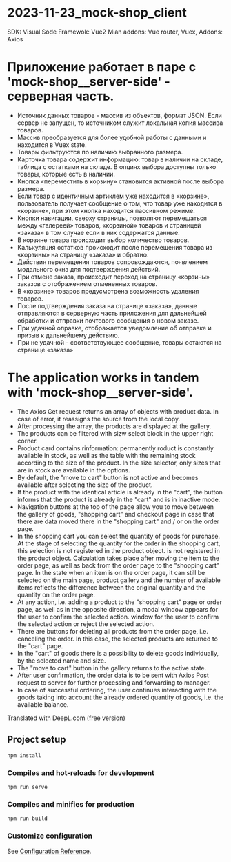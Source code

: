 # 2023-11-23_mock-shop_client
SDK: Visual Sode
Framewok: Vue2
Mian addons: Vue router, Vuex,
Addons: Axios

# Приложение работает в паре с 'mock-shop__server-side' - серверная часть.
- Источник данных товаров - массив из объектов, формат JSON. Если сервер не запущен, то источником служит локальная копия массива товаров.
- Массив преобразуется для более удобной работы с данными и находится в Vuex state.
- Товары фильтруются по наличию выбранного размера.
- Карточка товара содержит информацию: товар в наличии на складе, таблица с остатками на складе. В опциях выбора доступны только товары, которые есть в наличии.
- Кнопка «переместить в корзину» становится активной после выбора размера.
- Если товар с идентичным артиклем уже находится в «корзине», пользователь получает сообщение о том, что товар уже находится в «корзине», при этом кнопка находится пассивном режиме.
- Кнопки навигации, сверху страницы, позволяют перемещаться между «галереей» товаров, «корзиной» товаров и страницей «заказа» в том случае если в них содержатся данные.
- В корзине товара происходит выбор количество товаров.
- Калькуляция остатков происходит после перемещения товара из «корзины» на страницу «заказа» и обратно. 
- Действия перемещения товаров сопровождаются, появлением модального окна для подтверждения действий.
- При отмене заказа, происходит переход на страницу «корзины» заказов с отображением отмененных товаров.
- В «корзине» товаров предусмотрена возможность удаления товаров.
- После подтверждения заказа на странице «заказа», данные отправляются в серверную часть приложения для дальнейшей обработки и отправки почтового сообщения о новом заказе.
- При удачной оправке, отображается уведомление об отправке и призыв к дальнейшему действию.
- При не удачной - соответствующее сообщение, товары остаются на странице «заказа»


# The application works in tandem with 'mock-shop__server-side'.
- The Axios Get request returns an array of objects with product data. In case of error, it reassigns the source from the local copy.
- After processing the array, the products are displayed at the gallery.
- The products can be filtered with sizw select block in the upper right corner.
- Product card contains rinformation: permanently roduct is constantly available in stock, as well as the table
 with the remaining stock according to the size of the product. In the size selector, only sizes that are in stock are available in the options.
- By default, the "move to cart" button is not active and becomes available after selecting the size of the product.
- If the product with the identical article is already in the "cart", the button informs that the product is already in the "cart" and is in inactive mode.
- Navigation buttons at the top of the page allow you to move between the gallery of goods, "shopping cart" and checkout page in case that
there are data moved there in the "shopping cart" and / or on the order page.
- In the shopping cart you can select the quantity of goods for purchase. At the stage of selecting the quantity for the order in the shopping cart, this selection is not registered in the product object. 
is not registered in the product object. Calculation takes place after moving the item to the order page, as well as back from the order page
to the "shopping cart" page. In the state when an item is on the order page, it can still be selected on the main page, product gallery
and the number of available items reflects the difference between the original quantity and the quantity on the order page.
- At any action, i.e. adding a product to the "shopping cart" page or order page, as well as in the opposite direction, a modal window appears for the user to confirm the selected action.
window for the user to confirm the selected action or reject the selected action.
- There are buttons for deleting all products from the order page, i.e. canceling the order. In this case, the selected products are returned to the "cart" page.
- In the "cart" of goods there is a possibility to delete goods individually, by the selected name and size. 
- The "move to cart" button in the gallery returns to the active state.
- After user confirmation, the order data is to be sent with Axios Post request to server for further processing and forwarding to manager.
- In case of successful ordering, the user continues interacting with the goods taking into account the already ordered quantity of goods, i.e. the available balance.

Translated with DeepL.com (free version)




## Project setup
```
npm install
```

### Compiles and hot-reloads for development
```
npm run serve
```

### Compiles and minifies for production
```
npm run build
```

### Customize configuration
See [Configuration Reference](https://cli.vuejs.org/config/).
